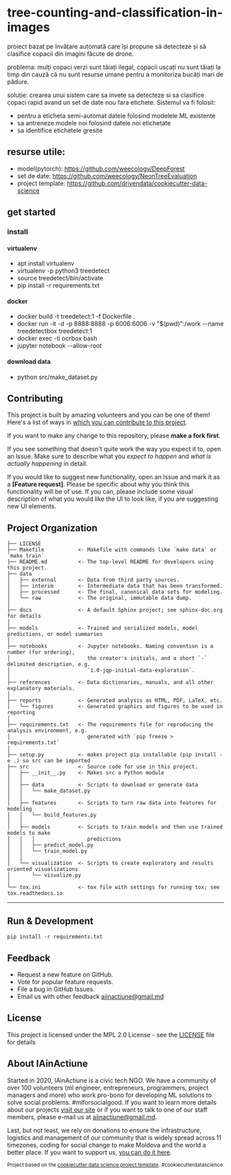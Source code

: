 tree-counting-and-classification-in-images 
==============================
proiect bazat pe învățare automată care își propune să detecteze și să clasifice copacii din imagini făcute de drone. 

problema: mulți copaci verzi sunt tăiați ilegal, copacii uscați nu sunt tăiați la timp din cauză că nu sunt resurse umane pentru a monitoriza bucăți mari de pădure.

solutie: crearea unui sistem care sa invete sa detecteze si sa clasifice copaci rapid avand un set de date nou fara etichete. Sistemul va fi folosit:
* pentru a eticheta semi-automat datele folosind modelele ML existente
* sa antreneze modele noi folosind datele noi etichetate
* sa identifice etichetele gresite

## resurse utile:
- model(pytorch): https://github.com/weecology/DeepForest
- set de date: https://github.com/weecology/NeonTreeEvaluation
- project template: https://github.com/drivendata/cookiecutter-data-science

## get started

### install
#### virtualenv
* apt install virtualenv
* virtualenv -p python3 treedetect
* source treedetect/bin/activate
* pip install -r requirements.txt
#### docker
* docker build -t treedetect:1 -f Dockerfile .
* docker run -it -d -p 8888:8888 -p 6006:6006  -v "$(pwd)":/work --name treedetectbox treedetect:1
* docker exec -ti ocrbox bash
* jupyter notebook --allow-root

#### download data
* python src/make_dataset.py

## Contributing

This project is built by amazing volunteers and you can be one of them! Here's a list of ways in [which you can contribute to this project](CONTRIBUTING.md).

If you want to make any change to this repository, please **make a fork first**.

If you see something that doesn't quite work the way you expect it to, open an Issue. Make sure to describe what you _expect to happen_ and _what is actually happening_ in detail.

If you would like to suggest new functionality, open an Issue and mark it as a __[Feature request]__. Please be specific about why you think this functionality will be of use. If you can, please include some visual description of what you would like the UI to look like, if you are suggesting new UI elements. 


Project Organization
------------

    ├── LICENSE
    ├── Makefile           <- Makefile with commands like `make data` or `make train`
    ├── README.md          <- The top-level README for developers using this project.
    ├── data
    │   ├── external       <- Data from third party sources.
    │   ├── interim        <- Intermediate data that has been transformed.
    │   ├── processed      <- The final, canonical data sets for modeling.
    │   └── raw            <- The original, immutable data dump.
    │
    ├── docs               <- A default Sphinx project; see sphinx-doc.org for details
    │
    ├── models             <- Trained and serialized models, model predictions, or model summaries
    │
    ├── notebooks          <- Jupyter notebooks. Naming convention is a number (for ordering),
    │                         the creator's initials, and a short `-` delimited description, e.g.
    │                         `1.0-jqp-initial-data-exploration`.
    │
    ├── references         <- Data dictionaries, manuals, and all other explanatory materials.
    │
    ├── reports            <- Generated analysis as HTML, PDF, LaTeX, etc.
    │   └── figures        <- Generated graphics and figures to be used in reporting
    │
    ├── requirements.txt   <- The requirements file for reproducing the analysis environment, e.g.
    │                         generated with `pip freeze > requirements.txt`
    │
    ├── setup.py           <- makes project pip installable (pip install -e .) so src can be imported
    ├── src                <- Source code for use in this project.
    │   ├── __init__.py    <- Makes src a Python module
    │   │
    │   ├── data           <- Scripts to download or generate data
    │   │   └── make_dataset.py
    │   │
    │   ├── features       <- Scripts to turn raw data into features for modeling
    │   │   └── build_features.py
    │   │
    │   ├── models         <- Scripts to train models and then use trained models to make
    │   │   │                 predictions
    │   │   ├── predict_model.py
    │   │   └── train_model.py
    │   │
    │   └── visualization  <- Scripts to create exploratory and results oriented visualizations
    │       └── visualize.py
    │
    └── tox.ini            <- tox file with settings for running tox; see tox.readthedocs.io


--------

## Run & Development

``pip install -r requirements.txt ``


## Feedback

* Request a new feature on GitHub.
* Vote for popular feature requests.
* File a bug in GitHub Issues.
* Email us with other feedback aiinactiune@gmail.md

## License

This project is licensed under the MPL 2.0 License - see the [LICENSE](LICENSE) file for details

## About IAinActiune

Started in 2020, IAinActiune is a civic tech NGO. We have a community of over 100 volunteers (ml engineer, entrepreneurs, programmers, project managers and more) who work pro-bono for developing ML solutions to solve social problems. #mlforsocialgood. If you want to learn more details about our projects [visit our site](https://www.iainactiune.md/) or if you want to talk to one of our staff members, please e-mail us at aiinactiune@gmail.md.

Last, but not least, we rely on donations to ensure the infrastructure, logistics and management of our community that is widely spread across 11 timezones, coding for social change to make Moldova and the world a better place. If you want to support us, [you can do it here](https://iainactiune.md/).


<p><small>Project based on the <a target="_blank" href="https://drivendata.github.io/cookiecutter-data-science/">cookiecutter data science project template</a>. #cookiecutterdatascience</small></p>
